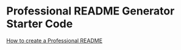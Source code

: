# Professional README Generator Starter Code

[How to create a Professional README](./readme-guide.md)

<!--Literally add all sections here, plus video, plus tests-->